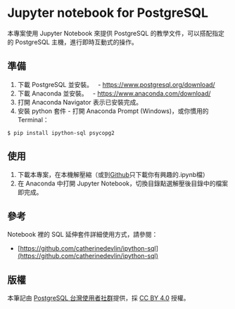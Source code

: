 # Jupyter notebook for PostgreSQL
本專案使用 Jupyter Notebook 來提供 PostgreSQL 的教學文件，可以搭配指定的 PostgreSQL 主機，進行即時互動式的操作。

## 準備
1. 下載 PostgreSQL 並安裝。
   - https://www.postgresql.org/download/
2. 下載 Anaconda 並安裝。
   - https://www.anaconda.com/download/
3. 打開 Anaconda Navigator 表示已安裝完成。
4. 安裝 python 套件 - 打開 Anaconda Prompt (Windows)，或你慣用的 Terminal：
   
```
$ pip install ipython-sql psycopg2
```

## 使用
1. 下載本專案，在本機解壓縮（或到[Github](https://github.com/pgsql-tw/notebook)只下載你有興趣的.ipynb檔）
2. 在 Anaconda 中打開 Jupyter Notebook，切換目錄點選解壓後目錄中的檔案即完成。

## 參考
Notebook 裡的 SQL 延伸套件詳細使用方式，請參閱：
- [https://github.com/catherinedevlin/ipython-sql](https://github.com/catherinedevlin/ipython-sql)

## 版權
本筆記由 [PostgreSQL 台灣使用者社群](https://postgresql.tw)提供，採 [CC BY 4.0](https://creativecommons.org/licenses/by/4.0/deed.zh_TW) 授權。
